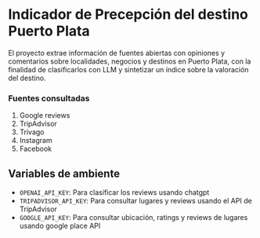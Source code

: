 # Indicador de Precepción del destino Puerto Plata

El proyecto extrae información de fuentes abiertas con opiniones y comentarios sobre localidades, negocios y destinos en Puerto Plata, con la finalidad de clasificarlos con LLM y sintetizar un índice sobre la valoración del destino.

### Fuentes consultadas

1. Google reviews
2. TripAdvisor
3. Trivago
4. Instagram
5. Facebook

## Variables de ambiente

- `OPENAI_API_KEY`: Para clasificar los reviews usando chatgpt
- `TRIPADVISOR_API_KEY`: Para consultar lugares y reviews usando el API de TripAdvisor
- `GOOGLE_API_KEY`: Para consultar ubicación, ratings y reviews de lugares usando google place API
